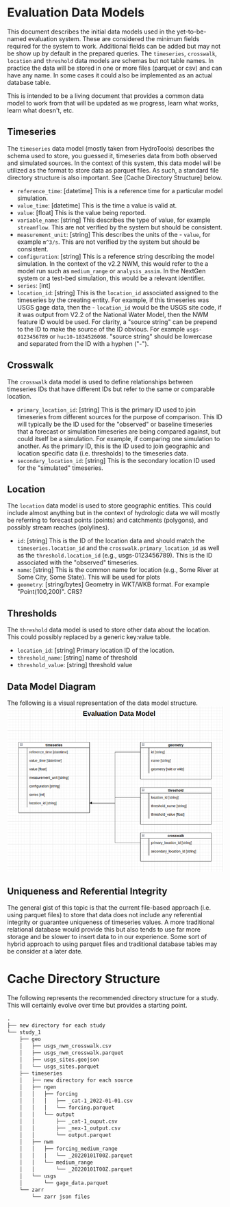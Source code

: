 # Evaluation Data Models
This document describes the initial data models used in the yet-to-be-named evaluation system.  These are considered the minimum fields required for the system to work.  Additional fields can be added but may not be show up by default in the prepared queries.  The `timeseries`, `crosswalk`, `location` and `threshold` data models are schemas but not table names.  In practice the data will be stored in one or more files (parquet or csv) and can have any name.  In some cases it could also be implemented as an actual database table.

This is intended to be a living document that provides a common data model to work from that will be updated as we progress, learn what works, learn what doesn't, etc.

## Timeseries
The `timeseries` data model (mostly taken from HydroTools) describes the schema used to store, you guessed it, timeseries data from both observed and simulated sources.  In the context of this system, this data model will be utilized as the format to store data as parquet files.  As such, a standard file directory structure is also important.  See [Cache Directory Structure] below.

- `reference_time`: [datetime] This is a reference time for a particular model simulation.
- `value_time`: [datetime] This is the time a value is valid at.
- `value`: [float] This is the value being reported.
- `variable_name`: [string] This describes the type of value, for example `streamflow`.  This are not verified by the system but should be consistent.
- `measurement_unit`: [string] This describes the units of the - `value`, for example `m^3/s`. This are not verified by the system but should be consistent.
- `configuration`: [string] This is a reference string describing the model simulation.  In the context of the v2.2 NWM, this would refer to the a model run such as `medium_range` or `analysis_assim`.  In the NextGen system or a test-bed simulation, this would be a relevant identifier.
- `series`: [int]
- `location_id`: [string] This is the `location_id` associated assigned to the timeseries by the creating entity.  For example, if this timeseries was USGS gage data, then the - `location_id` would be the USGS site code, if it was output from V2.2 of the National Water Model, then the NWM feature ID would be used.  For clarity, a "source string" can be prepend to the ID to make the source of the ID obvious.  For example `usgs-0123456789` or `huc10-1834526098`.  "source string" should be lowercase and separated from the ID with a hyphen ("-").

## Crosswalk
The `crosswalk` data model is used to define relationships between timeseries IDs that have different IDs but refer to the same or comparable location.

- `primary_location_id`: [string] This is the primary ID used to join timeseries from different sources for the purpose of comparison.  This ID will typically be the ID used for the "observed" or baseline timeseries that a forecast or simulation timeseries are being compared against, but could itself be a simulation.  For example, if comparing one simulation to another.  As the primary ID, this is the ID used to join geographic and location specific data (i.e. thresholds) to the timeseries data.
- `secondary_location_id`: [string] This is the secondary location ID used for the "simulated" timeseries.

## Location
The `location` data model is used to store geographic entities.  This could include almost anything but in the context of hydrologic data we will mostly be referring to forecast points (points) and catchments (polygons), and possibly stream reaches (polylines).

- `id`: [string] This is the ID of the location data and should match the `timeseries.location_id` and the `crosswalk.primary_location_id` as well as the `threshold.location_id` (e.g., usgs-0123456789).  This is the ID associated with the "observed" timeseries.
- `name`: [string] This is the common name for location (e.g., Some River at Some City, Some State).  This will be used for plots
- `geometry`: [string/bytes] Geometry in WKT/WKB format.  For example "Point(100,200)".  CRS?

## Thresholds
The `threshold` data model is used to store other data about the location.  This could possibly replaced by a generic key:value table.

- `location_id`: [string] Primary location ID of the location.
- `threshold_name`: [string] name of threshold 
- `threshold_value`: [string] threshold value

## Data Model Diagram
The following is a visual representation of the data model structure.
![data_model](data_model.png "Data Model")

## Uniqueness and Referential Integrity
The general gist of this topic is that the current file-based approach (i.e. using parquet files) to store that data does not include any referential integrity or guarantee uniqueness of timeseries values.  A more traditional relational database would provide this but also tends to use far more storage and be slower to insert data to in our experience.  Some sort of hybrid approach to using parquet files and traditional database tables may be consider at a later date.
# Cache Directory Structure
The following represents the recommended directory structure for a study. This will certainly evolve over time but provides a starting point.
```text
.
├── new directory for each study
└── study_1
    ├── geo
    │   ├── usgs_nwm_crosswalk.csv
    │   ├── usgs_nwm_crosswalk.parquet
    │   ├── usgs_sites.geojson
    │   └── usgs_sites.parquet
    ├── timeseries
    │   ├── new directory for each source
    │   ├── ngen
    │   │   ├── forcing
    │   │   │   ├── _cat-1_2022-01-01.csv
    │   │   │   └── forcing.parquet
    │   │   └── output
    │   │       ├── _cat-1_ouput.csv
    │   │       ├── _nex-1_output.csv
    │   │       └── output.parquet
    │   ├── nwm
    │   │   ├── forcing_medium_range
    │   │   │   └── _20220101T00Z.parquet
    │   │   └── medium_range
    │   │       └── _20220101T00Z.parquet
    │   └── usgs
    │       └── gage_data.parquet
    └── zarr
        └── zarr json files
```
